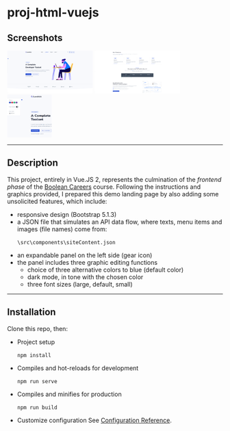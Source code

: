 # proj-html-vuejs
## Screenshots
<img src="Instructions and graphics/graphics/screen1.png" width="200" height="100"> <img src="Instructions and graphics/graphics/screen2.png" width="200" height="100"> <img src="Instructions and graphics/graphics/screen3.png" width="104" height="100">
<hr>

## Description
This project, entirely in Vue.JS 2, represents the culmination of the *frontend phase* of the [Boolean Careers](https://boolean.careers/corso/full-stack-web-developer) course.
Following the instructions and graphics provided, I prepared this demo landing page by also adding some unsolicited features, which include:
- responsive design (Bootstrap 5.1.3)
- a JSON file that simulates an API data flow, where texts, menu items and images (file names) come from:
   ```
   \src\components\siteContent.json
   ```
- an expandable panel on the left side (gear icon)
- the panel includes three graphic editing functions
   - choice of three alternative colors to blue (default color)
   - dark mode, in tone with the chosen color
   - three font sizes (large, default, small)

<hr>

## Installation
Clone this repo, then:

- Project setup
   ```
   npm install
   ```

- Compiles and hot-reloads for development
   ```
   npm run serve
   ```

- Compiles and minifies for production
   ```
   npm run build
   ```

- Customize configuration
   See [Configuration Reference](https://cli.vuejs.org/config/).